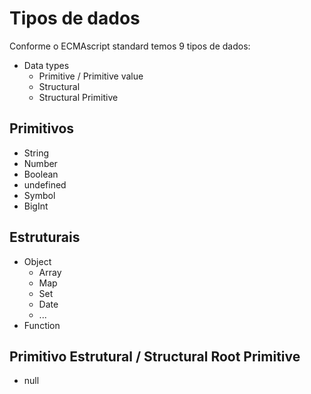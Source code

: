 # Tipos de dados

Conforme o ECMAscript standard temos 9 tipos de dados:

* Data types
    * Primitive / Primitive value
    * Structural
    * Structural Primitive

## Primitivos

* String
* Number
* Boolean
* undefined
* Symbol
* BigInt

## Estruturais

* Object
    * Array
    * Map
    * Set
    * Date
    * ...
* Function

## Primitivo Estrutural / Structural Root Primitive

* null